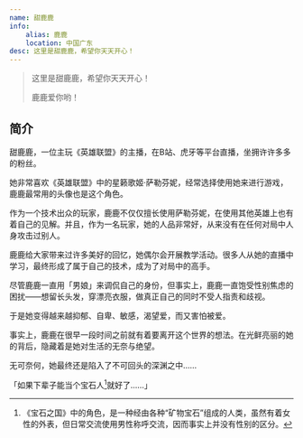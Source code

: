 ```yaml
---
name: 甜鹿鹿
info:
    alias: 鹿鹿
    location: 中国广东
desc: 这里是甜鹿鹿，希望你天天开心！
---
```


> 这里是甜鹿鹿，希望你天天开心！
>
> 鹿鹿爱你哟！

## 简介

甜鹿鹿，一位主玩《英雄联盟》的主播，在B站、虎牙等平台直播，坐拥许许多多的粉丝。

她非常喜欢《英雄联盟》中的星籁歌姬·萨勒芬妮，经常选择使用她来进行游戏，鹿鹿最常用的头像也是这个角色。

作为一个技术出众的玩家，鹿鹿不仅仅擅长使用萨勒芬妮，在使用其他英雄上也有着自己的见解。并且，作为一名玩家，她的人品非常好，从来没有在任何对局中人身攻击过别人。

鹿鹿给大家带来过许多美好的回忆，她偶尔会开展教学活动。很多人从她的直播中学习，最终形成了属于自己的技术，成为了对局中的高手。

尽管鹿鹿一直用「男娘」来调侃自己的身份，但事实上，鹿鹿一直饱受性别焦虑的困扰——想留长头发，穿漂亮衣服，做真正自己的同时不受人指责和歧视。

于是她变得越来越抑郁、自卑、敏感，渴望爱，而又害怕被爱。

事实上，鹿鹿在很早一段时间之前就有着要离开这个世界的想法。在光鲜亮丽的她的背后，隐藏着是她对生活的无奈与绝望。

无可奈何，她最终还是陷入了不可回头的深渊之中……

「如果下辈子能当个宝石人[^1]就好了……」

[^1]: 《宝石之国》中的角色，是一种经由各种“矿物宝石”组成的人类，虽然有着女性的外表，但日常交流使用男性称呼交流，因而事实上并没有性别的区分。
